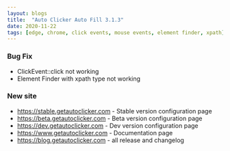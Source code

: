 ```yaml
---
layout: blogs
title:  "Auto Clicker Auto Fill 3.1.3"
date: 2020-11-22
tags: [edge, chrome, click events, mouse events, element finder, xpath]
---
```


### Bug Fix
* ClickEvent::click not working
* Element Finder with xpath type not working

### New site
* https://stable.getautoclicker.com - Stable version configuration page
* https://beta.getautoclicker.com - Beta version configuration page
* https://dev.getautoclicker.com - Dev version configuration page
* https://www.getautoclicker.com - Documentation page
* https://blog.getautoclicker.com - all release and changelog